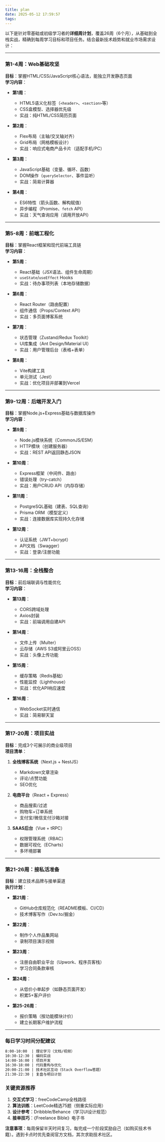 ```yaml
---
title: plan
date: 2025-05-12 17:59:57
tags:
---
```

以下是针对零基础或初级学习者的**详细周计划**，覆盖26周（6个月），从基础到全栈实战，精确到每周学习目标和项目任务。结合最新技术趋势和就业市场需求设计：

---

### **第1-4周：Web基础攻坚**
**目标**：掌握HTML/CSS/JavaScript核心语法，能独立开发静态页面  
**学习内容**：
- **第1周**：
  - HTML5语义化标签（`<header>`、`<section>`等）
  - CSS盒模型、选择器优先级
  - 实战：纯HTML/CSS简历页面

- **第2周**：
  - Flex布局（主轴/交叉轴对齐）
  - Grid布局（网格模板设计）
  - 实战：响应式电商产品卡片（适配手机/PC）

- **第3周**：
  - JavaScript基础（变量、循环、函数）
  - DOM操作（`querySelector`、事件监听）
  - 实战：简易计算器

- **第4周**：
  - ES6特性（箭头函数、解构赋值）
  - 异步编程（Promise、`fetch` API）
  - 实战：天气查询应用（调用开放API）

---

### **第5-8周：前端工程化**
**目标**：掌握React框架和现代前端工具链  
**学习内容**：
- **第5周**：
  - React基础（JSX语法、组件生命周期）
  - `useState`/`useEffect` Hooks
  - 实战：待办事项列表（本地存储数据）

- **第6周**：
  - React Router（路由配置）
  - 组件通信（Props/Context API）
  - 实战：多页面博客系统

- **第7周**：
  - 状态管理（Zustand/Redux Toolkit）
  - UI库集成（Ant Design/Material UI）
  - 实战：用户管理后台（表格+表单）

- **第8周**：
  - Vite构建工具
  - 单元测试（Jest）
  - 实战：优化项目并部署到Vercel

---

### **第9-12周：后端开发入门**
**目标**：掌握Node.js+Express基础与数据库操作  
**学习内容**：
- **第9周**：
  - Node.js模块系统（CommonJS/ESM）
  - HTTP模块（创建服务器）
  - 实战：REST API返回静态JSON

- **第10周**：
  - Express框架（中间件、路由）
  - 错误处理（try-catch）
  - 实战：用户CRUD API（内存存储）

- **第11周**：
  - PostgreSQL基础（建表、SQL查询）
  - Prisma ORM（模型定义）
  - 实战：连接数据库实现持久化存储

- **第12周**：
  - 认证系统（JWT+bcrypt）
  - API文档（Swagger）
  - 实战：登录/注册功能

---

### **第13-16周：全栈整合**
**目标**：前后端联调与性能优化  
**学习内容**：
- **第13周**：
  - CORS跨域处理
  - Axios封装
  - 实战：前端调用自建API

- **第14周**：
  - 文件上传（Multer）
  - 云存储（AWS S3或阿里云OSS）
  - 实战：头像上传功能

- **第15周**：
  - 缓存策略（Redis基础）
  - 性能监控（Lighthouse）
  - 实战：优化API响应速度

- **第16周**：
  - WebSocket实时通信
  - 实战：简易聊天室

---

### **第17-20周：项目实战**
**目标**：完成3个可展示的商业级项目  
**项目清单**：
1. **全栈博客系统**（Next.js + NestJS）
   - Markdown文章渲染
   - 评论/点赞功能
   - SEO优化

2. **电商平台**（React + Express）
   - 商品搜索/过滤
   - 购物车+订单系统
   - 支付宝/微信支付沙箱对接

3. **SAAS后台**（Vue + tRPC）
   - 权限管理系统（RBAC）
   - 数据可视化（ECharts）
   - 多环境部署

---

### **第21-26周：接私活准备**
**目标**：建立技术品牌与接单渠道  
**执行计划**：
- **第21周**：
  - GitHub仓库规范化（README模板、CI/CD）
  - 技术博客写作（Dev.to/掘金）

- **第22周**：
  - 制作个人作品集网站
  - 录制项目演示视频

- **第23周**：
  - 注册自由职业平台（Upwork、程序员客栈）
  - 学习合同条款审核

- **第24周**：
  - 从低价小单起步（如静态页面开发）
  - 积累5+客户评价

- **第25-26周**：
  - 报价策略（按功能模块计价）
  - 建立长期客户维护流程

---

### **每日学习时间分配建议**
```markdown
8:00-10:00  | 理论学习（文档/视频）
10:30-12:30 | 编码实战
14:00-16:00 | 项目开发
16:30-18:00 | 代码重构与优化
20:00-21:00 | 技术社区互动（Stack Overflow答题）
21:30-22:30 | 复盘与明日计划
```

### **关键资源推荐**
1. **交互式学习**：freeCodeCamp全栈路径
2. **算法训练**：LeetCode精选75题（侧重实际应用）
3. **设计参考**：Dribbble/Behance（学习UI设计规范）
4. **接单技巧**：《Freelance Bible》电子书

**注意事项**：每周保留半天时间复习，每完成一个阶段奖励自己（如购买技术书籍）。遇到卡点时优先查阅官方文档，其次求助技术社区。
